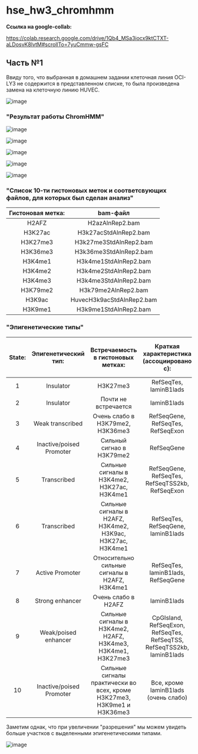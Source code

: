 # hse_hw3_chromhmm

__Ссылка на google-collab:__

https://colab.research.google.com/drive/1Qb4_MSa3iocx9ktCTXT-aLDosvK8lvtM#scrollTo=7yuCmmw-gsFC

## Часть №1

Ввиду того, что выбранная в домашнем задании клеточная линия OCI-LY3 не содержится в представленном списке, то была произведена замена на клеточную линию HUVEC.

![image](https://user-images.githubusercontent.com/71905847/160262657-7530c261-5b86-45d7-b9c2-889178b686b8.png)

### __"Результат работы ChromHMM"__

![image](https://user-images.githubusercontent.com/71905847/160262709-d4e6f130-1302-4474-9daa-e7cbd0a2512f.png)

![image](https://user-images.githubusercontent.com/71905847/160262715-467a11f0-337e-44c5-a227-cf09e1233f9d.png)

![image](https://user-images.githubusercontent.com/71905847/160262723-9dd14d3a-9689-4416-a21d-374722abf85f.png)

![image](https://user-images.githubusercontent.com/71905847/160262728-a15d8ffe-d32e-4fed-a7f9-226b120104ea.png)

![image](https://user-images.githubusercontent.com/71905847/160262735-0ceb5c78-a237-40ce-924a-905704cc52da.png)

### __"Список 10-ти гистоновых меток и соответсвующих файлов, для которых был сделан анализ"__
| Гистоновая метка: | bam-файл | 
| :---: | :---: |
| H2AFZ | H2azAlnRep2.bam |
| H3K27ac | H3k27acStdAlnRep2.bam |
| H3K27me3 | H3k27me3StdAlnRep2.bam |
| H3K36me3 | H3k36me3StdAlnRep2.bam |
| H3K4me1 | H3k4me1StdAlnRep2.bam |
| H3K4me2 | H3k4me2StdAlnRep2.bam |
| H3K4me3 | H3k4me3StdAlnRep2.bam |
| H3K79me2 | H3k79me2AlnRep2.bam |
| H3K9ac | HuvecH3k9acStdAlnRep2.bam |
| H3K9me1 | H3k9me1StdAlnRep2.bam |


### __"Эпигенетические типы"__

| State: | Эпигенетический тип: | Встречаемость в гистоновых метках: | Краткая характеристика (ассоциировано с): | Полученное изображение (пример выделенного участка): |
| :---: | :---: | :---: | :---: | :---: |
| 1 | Insulator | H3K27me3 | RefSeqTes, laminB1lads | ![image](https://user-images.githubusercontent.com/71905847/160287879-7e33edf6-dfba-47d2-89ab-40072f37e0a8.png) |
| 2 | Insulator | Почти не встречается | laminB1lads | ![image](https://user-images.githubusercontent.com/71905847/160288633-1c714918-ccc0-4212-942e-60ddf5c0f6fa.png) |
| 3 | Weak transcribed | Очень слабо в H3K79me2, H3K36me3 | RefSeqGene, RefSeqTes, RefSeqExon | ![image](https://user-images.githubusercontent.com/71905847/160288993-f7cb82a3-5b0c-4e33-9726-0e24b258b1ab.png) |
| 4 | Inactive/poised Promoter | Сильный сигнао в H3K79me2 | RefSeqGene | ![image](https://user-images.githubusercontent.com/71905847/160289289-1c0409a3-213a-4129-8187-f2b3dd9706ae.png)|
| 5 | Transcribed | Сильные сигналы в  H3K4me2, H3K27ac, H3K4me1 | RefSeqGene, RefSeqTes, RefSeqTSS2kb, RefSeqExon | ![image](https://user-images.githubusercontent.com/71905847/160289393-29521724-7c57-4daf-9f37-5a2e6fb371f0.png) |
| 6 | Transcribed |  Сильные сигналы в H2AFZ, H3K4me2, H3K9ac, H3K27ac, H3K4me1 | RefSeqTes, RefSeqGene, laminB1lads | ![image](https://user-images.githubusercontent.com/71905847/160289958-6b22949a-0111-4a86-8110-29f476cbd6b3.png)|
| 7 | Active Promoter | Относительно сильные сигналы в H2AFZ, H3K4me1 | RefSeqTes, laminB1lads, RefSeqGene | ![image](https://user-images.githubusercontent.com/71905847/160290044-a85cd54f-b926-4917-8045-e9a9fa5b6390.png) |
| 8 | Strong enhancer | Очень слабо в H2AFZ | laminB1lads | ![image](https://user-images.githubusercontent.com/71905847/160290189-b90a5764-b97a-43ee-8145-e77125a3ea1d.png) |
| 9 | Weak/poised enhancer | Сильные сигналы в H3K4me2, H2AFZ, H3K4me3, H3K4me1, H3K27me3 | CpGIsland, RefSeqExon, RefSeqTes, RefSeqTSS, RefSeqTSS2kb, laminB1lads | ![image](https://user-images.githubusercontent.com/71905847/160290331-2fa38ac9-69e2-440c-a766-7e3cb73b86c7.png) |
| 10 | Inactive/poised Promoter | Сильные сигналы практически во всех, кроме H3K27me3, H3K9me1 и H3K36me3 | Все, кроме laminB1lads (очень слабо) | ![image](https://user-images.githubusercontent.com/71905847/160290544-ac26b257-0cf7-484a-bdff-a943775d670f.png) |

Заметим однак, что при увеличении "разрешения" мы можем увидеть больше участков с выделенными эпигенетическими типами.

![image](https://user-images.githubusercontent.com/71905847/160290975-ff356516-9cc7-4195-91b0-0917708fe832.png)

